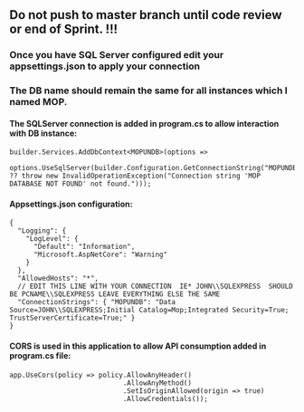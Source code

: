# 

## Do not push to master branch until code review or end of Sprint. !!!

### Once you have SQL Server configured edit your appsettings.json to apply your connection

### The DB name should remain the same for all instances which I named MOP.


#### The SQLServer connection is added in program.cs to allow interaction with DB instance: 

~~~
builder.Services.AddDbContext<MOPUNDB>(options =>
    options.UseSqlServer(builder.Configuration.GetConnectionString("MOPUNDB") ?? throw new InvalidOperationException("Connection string 'MOP DATABASE NOT FOUND' not found.")));
~~~

#### Appsettings.json configuration:

~~~
{
  "Logging": {
    "LogLevel": {
      "Default": "Information",
      "Microsoft.AspNetCore": "Warning"
    }
  },
  "AllowedHosts": "*",
  // EDIT THIS LINE WITH YOUR CONNECTION  IE* JOHN\\SQLEXPRESS  SHOULD BE PCNAME\\SQLEXPRESS LEAVE EVERYTHING ELSE THE SAME
  "ConnectionStrings": { "MOPUNDB": "Data Source=JOHN\\SQLEXPRESS;Initial Catalog=Mop;Integrated Security=True; TrustServerCertificate=True;" }
}
~~~

#### CORS is used in this application to allow API consumption added in program.cs file:

~~~
app.UseCors(policy => policy.AllowAnyHeader()
                            .AllowAnyMethod()
                            .SetIsOriginAllowed(origin => true)
                            .AllowCredentials());

~~~
